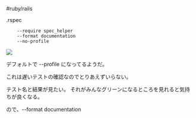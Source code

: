 #ruby/rails


.rspec
```shell
    --require spec_helper
    --format documentation
    --no-profile
```


![](eed80b74-c3de-46f9-a08d-081573fa34e4-klwdr2hc.png)

デフォルトで --profile になってるようだ。

これは遅いテストの確認なのでとりあえずいらない。

テスト名と結果が見たい。
それがみんなグリーンになるところを見れると気持ちが良くなる。

ので、--format documentation
